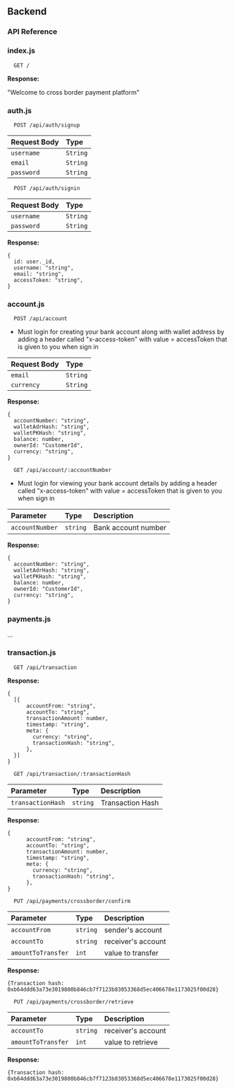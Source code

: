 ## Backend
### API Reference


### index.js

```http
  GET /
```

**Response:**

"Welcome to cross border payment platform"

### auth.js

```http
  POST /api/auth/signup
```

| Request Body    | Type                  |
| :---------------| :-------------------- |
| `username`      | `String`              |
| `email`         | `String`              |
| `password`      | `String`              |

```
  POST /api/auth/signin
```

| Request Body    | Type                  |
| :---------------| :-------------------- |
| `username`      | `String`              |
| `password`      | `String`              |

**Response:**
```
{
  id: user._id,
  username: "string",
  email: "string",
  accessToken: "string",
}
```

### account.js
```http
  POST /api/account
```

- Must login for creating your bank account along with wallet address
 by adding a header called "x-access-token" with value = accessToken that is given to you when sign in

| Request Body    | Type                  |
| :---------------| :-------------------- |
| `email`         | `String`              |
| `currency`      | `String`              |

**Response:**
```
{
  accountNumber: "string",
  walletAdrHash: "string",
  walletPKHash: "string",
  balance: number,
  ownerId: "CustomerId",
  currency: "string",
}
```

```http
  GET /api/account/:accountNumber
```

- Must login for viewing your bank account details
 by adding a header called "x-access-token" with value = accessToken that is given to you when sign in

| Parameter             | Type     | Description         |
| :--------             | :------- | :--------------     |
| `accountNumber`       | `string` | Bank account number |

**Response:**
```
{
  accountNumber: "string",
  walletAdrHash: "string",
  walletPKHash: "string",
  balance: number,
  ownerId: "CustomerId",
  currency: "string",
}
```

### payments.js

...


### transaction.js
```http
  GET /api/transaction
```
**Response:**
```
{
  [{
      accountFrom: "string",
      accountTo: "string",
      transactionAmount: number,
      timestamp: "string",
      meta: {
        currency: "string",
        transactionHash: "string",
      },
  }]
}
```

```http
  GET /api/transaction/:transactionHash
```

| Parameter               | Type     | Description      |
| :--------               | :------- | :--------------  |
| `transactionHash`       | `string` | Transaction Hash |

**Response:**
```
{
      accountFrom: "string",
      accountTo: "string",
      transactionAmount: number,
      timestamp: "string",
      meta: {
        currency: "string",
        transactionHash: "string",
      },
}
```

```http
  PUT /api/payments/crossborder/confirm
```

| Parameter           | Type     | Description        |
| :--------           | :------- | :----------------- |
| `accountFrom`       | `string` | sender's account   |
| `accountTo`         | `string` | receiver's account |
| `amountToTransfer`  | `int`    | value to transfer  |

**Response:**
```
{Transaction hash: 0xb64ddd63a73e3019800b846cb7f7123b83053368d5ec406678e1173025f00d28}
```

```http
  PUT /api/payments/crossborder/retrieve
```

| Parameter           | Type     | Description        |
| :--------           | :------- | :----------------- |
| `accountTo`         | `string` | receiver's account |
| `amountToTransfer`  | `int`    | value to retrieve  |

**Response:**
```
{Transaction hash: 0xb64ddd63a73e3019800b846cb7f7123b83053368d5ec406678e1173025f00d28}
```
